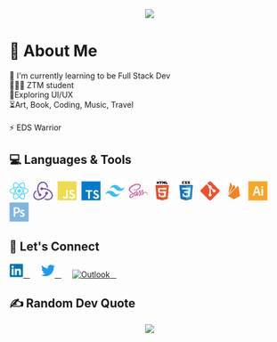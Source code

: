 <div id="header" align="center">
  

  <img src="https://i.postimg.cc/4x5Q3MXf/Minimal-Modern-Elegant-Background-Technology-Banner.png"/>


</div>


  
# 💫 About Me
🚀 I'm currently learning to be Full Stack Dev <br>👩🏻‍💻 ZTM student <br>🌱Exploring UI/UX <br>⏳Art, Book, Coding, Music, Travel<br><br>⚡ EDS Warrior 

  
##  💻 Languages & Tools
 <img src="https://github.com/devicons/devicon/blob/master/icons/react/react-original.svg" title="React" alt="React" width="35" height="35"/>&nbsp;
  <img src="https://github.com/devicons/devicon/blob/master/icons/redux/redux-original.svg"  title="Redux" alt="Redux" width="35" height="35"/>&nbsp;
 <img src="https://github.com/devicons/devicon/blob/master/icons/javascript/javascript-plain.svg" title="JavaScript" alt="JavaScript" width="35" height="35"/>&nbsp;
 <img src="https://github.com/devicons/devicon/blob/master/icons/typescript/typescript-plain.svg" title="TypeScript" alt="TypeScript" width="35" height="35"/>&nbsp;
 <img src="https://github.com/devicons/devicon/blob/master/icons/tailwindcss/tailwindcss-plain.svg" title="Tailwind" alt="Tailwind" width="35" height="35"/>&nbsp;
 <img src="https://github.com/devicons/devicon/blob/master/icons/sass/sass-original.svg" title="Sass" alt="Sass" width="35" height="35"/>&nbsp;
 <img src="https://raw.githubusercontent.com/devicons/devicon/master/icons/html5/html5-original-wordmark.svg" title="HTML5" alt="HTML" width="35" height="35"/>&nbsp;
  <img src="https://raw.githubusercontent.com/devicons/devicon/master/icons/css3/css3-original-wordmark.svg"  title="CSS3" alt="CSS" width="35" height="35"/>&nbsp;
  <img src="https://github.com/devicons/devicon/blob/master/icons/git/git-plain.svg"  title="Git" alt="Git" width="35" height="35"/>&nbsp;
  <img src="https://github.com/devicons/devicon/blob/master/icons/firebase/firebase-plain.svg"  title="Firebase" alt="Firebase" width="35" height="35"/>&nbsp;
  <img src="https://github.com/devicons/devicon/blob/master/icons/illustrator/illustrator-plain.svg"  title="Illustrator" alt="Illustrator" width="35" height="35"/>&nbsp;
  <img src="https://github.com/devicons/devicon/blob/master/icons/photoshop/photoshop-plain.svg"  title="Photoshop" alt="Photoshop" width="35" height="35"/>&nbsp;


## 📱 Let's Connect 
<a href="https://fr.linkedin.com/in/melindat/en">
<img src="https://github.com/devicons/devicon/blob/master/icons/linkedin/linkedin-original.svg" title="Linkedin" alt="Linkedin" width="25" height="25">&nbsp;&nbsp;&nbsp;</a> &nbsp;&nbsp;&nbsp; <a href="https://twitter.com/mel_trbd"><img src="https://github.com/devicons/devicon/blob/master/icons/twitter/twitter-original.svg" title="Twitter" alt="Twitter" width="25" height="25">&nbsp;&nbsp;&nbsp;</a> &nbsp;&nbsp;&nbsp; <a href="mailto:melinda.trami@live.fr">
  <img src="https://github.com/gauravghongde/social-icons/blob/master/SVG/Color/Outlook.svg" title="Outlook" alt="Outlook" width="25" height="25">&nbsp;&nbsp;&nbsp;
</a> 
</br>

  
  ## ✍️ Random Dev Quote
<div align="center">
  
![](https://quotes-github-readme.vercel.app/api?type=vetical&theme=dark)
</div>




